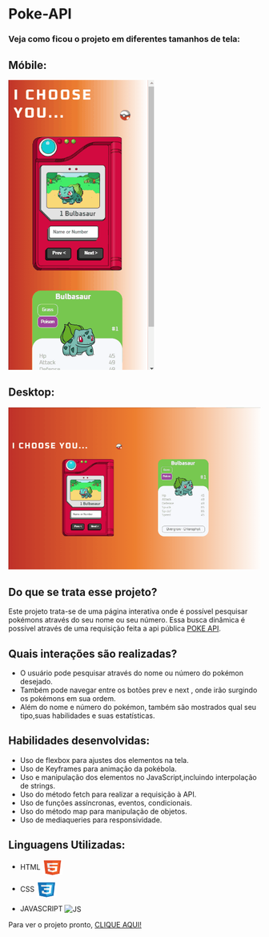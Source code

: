# Poke-API

### Veja como ficou o projeto em diferentes tamanhos de tela:

## Móbile:
  <img src="./src/imagens-readme/poke_mobile.gif" alt="video mobile">

 ## Desktop:
   <img src="./src/imagens-readme/poke_desktop.gif" alt="video desktop">
 

## Do que se trata esse projeto?
Este projeto trata-se de uma página interativa onde é possível pesquisar pokémons através do seu nome ou seu número.
Essa busca dinâmica é possível através de uma requisição feita a api pública [POKE API](https://pokeapi.co/).

## Quais interações são realizadas?
- O usuário pode pesquisar através do nome ou número do pokémon desejado.
- Também pode navegar entre os botões prev e next , onde irão surgindo os pokémons em sua ordem.
- Além do nome e número do pokémon, também são mostrados qual seu tipo,suas habilidades e suas estatísticas.
  
## Habilidades desenvolvidas:
- Uso de flexbox para ajustes dos elementos na tela.
- Uso de Keyframes para animação da pokébola.
- Uso e manipulação dos elementos no JavaScript,incluindo interpolação de strings.
- Uso do método fetch para realizar a requisição à API.
- Uso de funções assíncronas, eventos, condicionais.
- Uso do método map para manipulação de objetos.
- Uso de mediaqueries para responsividade.

## Linguagens Utilizadas:
- HTML <img align="center" alt="HTML" height="30" width="40" src="https://raw.githubusercontent.com/devicons/devicon/master/icons/html5/html5-original.svg">

- CSS  <img align="center" alt="CSS" height="30" width="40" src="https://raw.githubusercontent.com/devicons/devicon/master/icons/css3/css3-original.svg">

- JAVASCRIPT  <img align="center" alt="JS" height="30" width="40" src="https://cdn.jsdelivr.net/gh/devicons/devicon/icons/javascript/javascript-original.svg" />
          

Para ver o projeto pronto, [CLIQUE AQUI!](https://jessica-os.github.io/Poke-API/)
